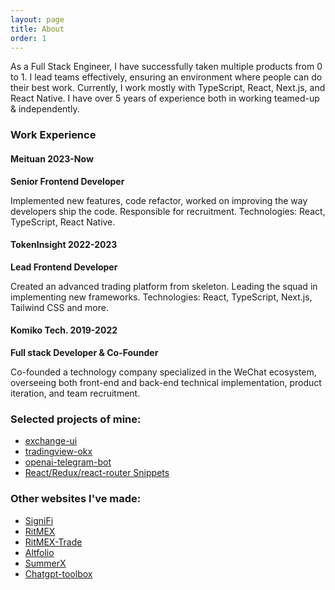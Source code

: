 ```yaml
---
layout: page
title: About
order: 1
---
```


As a Full Stack Engineer, I have successfully taken multiple products from 0 to 1. I lead teams effectively, ensuring an environment where people can do their best work. Currently, I work mostly with TypeScript, React, Next.js, and React Native. I have over 5 years of experience both in working teamed-up & independently.

### Work Experience

#### Meituan 2023-Now

**Senior Frontend Developer**

Implemented new features, code refactor, worked on improving the way developers ship the code. Responsible for recruitment. Technologies: React, TypeScript, React Native.

#### TokenInsight 2022-2023

**Lead Frontend Developer**

Created an advanced trading platform from skeleton. Leading the squad in implementing new frameworks. Technologies: React, TypeScript, Next.js, Tailwind CSS and more.

#### Komiko Tech. 2019-2022

**Full stack Developer & Co-Founder**

Co-founded a technology company specialized in the WeChat ecosystem, overseeing both front-end and back-end technical implementation, product iteration, and team recruitment.

### Selected projects of mine:

* [exchange-ui](https://github.com/discountry/exchange-ui)
* [tradingview-okx](https://github.com/discountry/tradingview-okx)
* [openai-telegram-bot](https://github.com/discountry/openai-telegram-bot)
* [React/Redux/react-router Snippets](https://marketplace.visualstudio.com/items?itemName=discountry.react-redux-react-router-snippets)

### Other websites I've made:

* [SigniFi](https://signifi.life)
* [RitMEX](https://ritmex.one)
* [RitMEX-Trade](https://trade.ritmex.one/)
* [Altfolio](https://altfolio.ritmex.one/)
* [SummerX](https://summmerx.com/)
* [Chatgpt-toolbox](https://chatgpt.yubolun.com)
